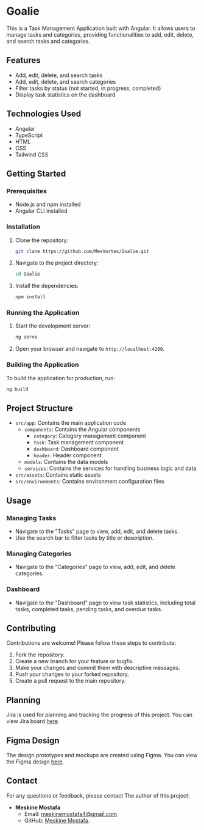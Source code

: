 # Goalie

This is a Task Management Application built with Angular. It allows users to manage tasks and categories, providing functionalities to add, edit, delete, and search tasks and categories.

## Features

- Add, edit, delete, and search tasks
- Add, edit, delete, and search categories
- Filter tasks by status (not started, in progress, completed)
- Display task statistics on the dashboard

## Technologies Used

- Angular
- TypeScript
- HTML
- CSS
- Tailwind CSS

## Getting Started

### Prerequisites

- Node.js and npm installed
- Angular CLI installed

### Installation

1. Clone the repository:
   ```bash
   git clone https://github.com/MesVortex/Goalie.git
   ```
2. Navigate to the project directory:
   ```bash
   cd Goalie
   ```
3. Install the dependencies:
   ```bash
   npm install
   ```

### Running the Application

1. Start the development server:
   ```bash
   ng serve
   ```
2. Open your browser and navigate to `http://localhost:4200`.

### Building the Application

To build the application for production, run:
```bash
ng build
```

## Project Structure

- `src/app`: Contains the main application code
  - `components`: Contains the Angular components
    - `category`: Category management component
    - `task`: Task management component
    - `dashboard`: Dashboard component
    - `header`: Header component
  - `models`: Contains the data models
  - `services`: Contains the services for handling business logic and data
- `src/assets`: Contains static assets
- `src/environments`: Contains environment configuration files

## Usage

### Managing Tasks

- Navigate to the "Tasks" page to view, add, edit, and delete tasks.
- Use the search bar to filter tasks by title or description.

### Managing Categories

- Navigate to the "Categories" page to view, add, edit, and delete categories.

### Dashboard

- Navigate to the "Dashboard" page to view task statistics, including total tasks, completed tasks, pending tasks, and overdue tasks.

## Contributing

Contributions are welcome! Please follow these steps to contribute:

1. Fork the repository.
2. Create a new branch for your feature or bugfix.
3. Make your changes and commit them with descriptive messages.
4. Push your changes to your forked repository.
5. Create a pull request to the main repository.

## Planning

Jira is used for planning and tracking the progress of this project. You can view Jira board [here](https://meskinemsoatafa.atlassian.net/jira/software/projects/GOAL/boards/18/backlog).

## Figma Design

The design prototypes and mockups are created using Figma. You can view the Figma design [here](https://www.figma.com/design/zU7VSnbJ4h169IhCzPstYS/Goalie?node-id=0-1&t=8763jYqfe4AV5h4A-1).


## Contact

For any questions or feedback, please contact The author of this project:

- **Meskine Mostafa**
  - Email: meskinemostafa4@gmail.com
  - GitHub: [Meskine Mostafa](https://github.com/MesVortex).
